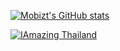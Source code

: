 [![Mobizt's GitHub stats](https://github-readme-stats.vercel.app/api?username=mobizt)](https://github-readme-stats.vercel.app/api?username=mobizt&count_private=true)

[![IAmazing Thailand](https://img.youtube.com/vi/isMCJWZu2QE/0.jpg)](https://www.youtube.com/watch?v=isMCJWZu2QE)
